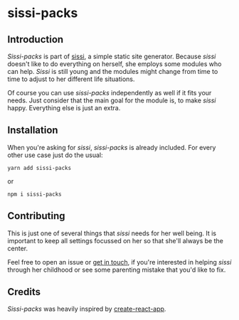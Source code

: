 # sissi-packs

## Introduction
_Sissi-packs_ is part of [sissi](https://github.com/AlexKott/sissi), a simple static site generator. Because _sissi_ doesn't like to do everything on herself, she employs some modules who can help. _Sissi_ is still young and the modules might change from time to time to adjust to her different life situations.

Of course you can use _sissi-packs_ independently as well if it fits your needs. Just consider that the main goal for the module is, to make _sissi_ happy. Everything else is just an extra.

## Installation
When you're asking for _sissi_, _sissi-packs_ is already included. For every other use case just do the usual:

`yarn add sissi-packs`

or

`npm i sissi-packs`


## Contributing
This is just one of several things that _sissi_ needs for her well being. It is important to keep all settings focussed on her so that she'll always be the center.

Feel free to open an issue or [get in touch](https://alexkott.com), if you're interested in helping _sissi_ through her childhood or see some parenting mistake that you'd like to fix.


## Credits
_Sissi-packs_ was heavily inspired by [create-react-app](https://github.com/facebook/create-react-app).
